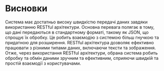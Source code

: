 # Висновки

Система має достатньо високу швидкістю передачі даних завдяки використанню RESTful архітектури.
Основна перевага полягає в тому, що дані передаються в стандартному форматі, такому як JSON, що спрощує їх обробку. Це робить взаємодію з системою більш гнучкою та придатною для розширення. RESTful архітектура дозволяє ефективно працювати з різними типами даних, включаючи тексти та зображення.
Отже, через використання RESTful архітектури, обрана система робить обробку та обмін даними зручним та ефективним, сприяючи швидкій та простій взаємодії з користувачами.

